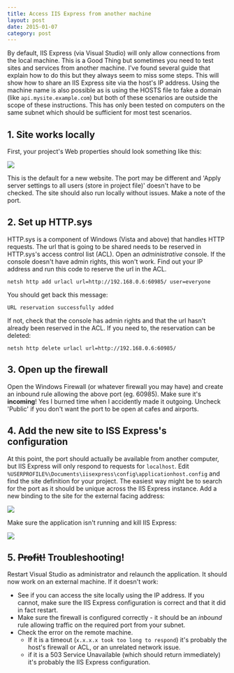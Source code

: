 ```yaml
---
title: Access IIS Express from another machine
layout: post
date: 2015-01-07
category: post
---
```


By default, IIS Express (via Visual Studio) will only allow connections from the local machine. This is a Good Thing but sometimes you need to test sites and services from another machine. I've found several guide that explain how to do this but they always seem to miss some steps. This will show how to share an IIS Express site via the host's IP address. Using the machine name is also possible as is using the HOSTS file to fake a domain (like `api.mysite.example.com`) but both of these scenarios are outside the scope of these instructions. This has only been tested on computers on the same subnet which should be sufficient for most test scenarios.


## 1. Site works locally

First, your project's Web properties should look something like this:

![](http://i.imgur.com/yDI4IZs.png)

This is the default for a new website. The port may be different and 'Apply server settings to all users (store in project file)' doesn't have to be checked. The site should also run locally without issues. Make a note of the port.


## 2. Set up HTTP.sys

HTTP.sys is a component of Windows (Vista and above) that handles HTTP requests. The url that is going to be shared needs to be reserved in HTTP.sys's access control list (ACL). Open an _administrative_ console. If the console doesn't have admin rights, this won't work. Find out your IP address and run this code to reserve the url in the ACL.

	netsh http add urlacl url=http://192.168.0.6:60985/ user=everyone

You should get back this message:

	URL reservation successfully added

If not, check that the console has admin rights and that the url hasn't already been reserved in the ACL. If you need to, the reservation can be deleted:

	netsh http delete urlacl url=http://192.168.0.6:60985/


## 3. Open up the firewall

Open the Windows Firewall (or whatever firewall you may have) and create an inbound rule allowing the above port (eg. 60985). Make sure it's **incoming**! Yes I burned time when I accidently made it outgoing. Uncheck 'Public' if you don't want the port to be open at cafes and airports.


## 4. Add the new site to ISS Express's configuration

At this point, the port should actually be available from another computer, but IIS Express will only respond to requests for `localhost`. Edit `%USERPROFILE%\Documents\iisexpress\config\applicationhost.config` and find the site definition for your project. The easiest way might be to search for the port as it should be unique across the IIS Express instance.  Add a new binding to the site for the external facing address:

![](http://i.imgur.com/vz9OSBl.png)

Make sure the application isn't running and kill IIS Express:

![](http://i.imgur.com/sfSkFrQ.png)


## 5. <strike>Profit!</strike> Troubleshooting!

Restart Visual Studio as administrator and relaunch the application. It should now work on an external machine. If it doesn't work:

- See if you can access the site locally using the IP address. If you cannot, make sure the IIS Express configuration is correct and that it did in fact restart.
- Make sure the firewall is configured correctly - it should be an _inbound_ rule allowing traffic on the required port from your subnet.
- Check the error on the remote machine.
	- If it is a timeout (`x.x.x.x took too long to respond`) it's probably the host's firewall or ACL, or an unrelated network issue.
	- if it is a 503 Service Unavailable (which should return immediately) it's probably the IIS Express configuration.